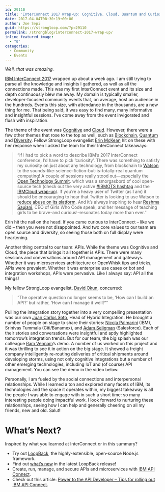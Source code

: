 ```yaml
---
id: 29110
title: 'InterConnect 2017 Wrap-Up: Cognitive, Cloud, Quantum and Curiosity'
date: 2017-04-04T08:30:19+00:00
author: Joe Sepi
guid: https://strongloop.com/?p=29110
permalink: /strongblog/interconnect-2017-wrap-up/
inline_featured_image:
  - "0"
categories:
  - Community
  - Events
---
```

_Well, that was amazing._

[IBM InterConnect 2017](https://www.ibm.com/cloud-computing/us/en/interconnect/) wrapped up about a week ago. I am still trying to parse all the knowledge and insights I gathered, as well as all the connections made. This was my first InterConnect event and its size and depth continuously blew me away. My domain is typically smaller, developer-focused community events that, on average, host an audience in the hundreds. Events this size, with attendance in the thousands, are a new thing for me. That being said, it was easy to find many, many informative and insightful sessions. I&#8217;ve come away from the event invigorated and flush with inspiration.<!--more-->

The theme of the event was [Cognitive](https://www.ibm.com/cognitive/) and [Cloud](https://www.ibm.com/cloud-computing/). However, there were a few other themes that rose to the top as well, such as [Blockchain](https://www.ibm.com/blockchain/), [Quantum](http://research.ibm.com/ibm-q/) and [Diversity](http://www-03.ibm.com/employment/us/diverse/). Fellow StrongLoop evangelist [Erin McKean](https://twitter.com/emckean) hit on these with her response when I asked the team for their InterConnect takeaways:

> &#8220;If I had to pick a word to describe IBM&#8217;s 2017 InterConnect conference, I&#8217;d have to pick &#8216;curiosity&#8217;. There was something to satisfy my curiosity on just about any technology, from blockchain to [Watson](https://www.ibm.com/watson/) to the sounds-like-science-fiction-but-is-totally-real quantum computing! A couple of sessions really stood out—especially the [Open Technology Summit](https://developer.ibm.com/opentech/2017/02/14/open-tech-interconnect-2017-know-go/). which was a smorgasbord of cool open-source tech (check out the very active [#IBMOTS hashtag](https://twitter.com/search?q=%23IBMOTS) and the [IBMCloud wrap-up](https://www.ibm.com/blogs/cloud-computing/2017/03/open-technology-summit/)). If you&#8217;re a heavy user of Twitter (as I am) it should be encouraging to hear that Twitter is looking to use Watson to [reduce abuse on its platform](https://ibmgo.com/InterConnect2017/?cmp=ibm&cn=ec-toc&cm_mc_uid=03506286154514908159707&cm_mc_sid_50200000=1490816680). And it&#8217;s always inspiring to hear [Reshma Saujani](https://www.ibm.com/blogs/cloud-computing/2017/03/girls-who-code-change-makers/), CEO of Girls Who Code speak, and her message of teaching girls to be brave&#8211;and curious!&#8211;resonates today more than ever.&#8221;

Erin hit the nail on the head. If you came curious to InterConnect &#8211; like we did &#8211; then you were not disappointed. And two core values to our team are open source and diversity, so seeing those both on full display were heartening.

Another thing central to our team: APIs. While the theme was Cognitive and Cloud, the piece that brings it all together is APIs. There were many sessions and conversations around API management and gateways. Whether it was microservices architecture or OpenWhisk tips and tricks, APIs were prevalent. Whether it was enterprise use cases or bot and integration workshops, APIs were pervasive. Like I always say: API all the things!

My fellow StrongLoop evangelist, [David Okun](https://twitter.com/dokun24), concurred:

> &#8220;The operative question no longer seems to be, &#8216;How can I build an API?&#8217; but rather, &#8216;How can I manage it well?'&#8221;

Pulling the integration story together into a very compelling presentation was our own [Juan Carlos Soto](https://www.ibm.com/blogs/cloud-computing/author/jcsoto/), Head of Hybrid Integration. He brought a number of people on stage to share their stories: [Nicola Palmarini](http://researcher.ibm.com/researcher/view.php?person=us-npalmar) (IBM), Srinivas Tummala (Citi/Banamex), and [Adam Seligman](https://www.linkedin.com/in/adamseligman) (Salesforce). Each of their stories and conversations were insightful and aptly highlighted tomorrow&#8217;s integration trends. But for our team, the big splash was our colleague [Ram Vennam](https://twitter.com/ramvennam)&#8216;s demo. A number of us worked on this project and it was thrilling to see it in action on the big stage. It showed a freight company intelligently re-routing deliveries of critical shipments around developing storms, using not only cognitive integrations but a number of other emerging technologies, including IoT and (of course) API management. You can see the demo in the video below.



Personally, I am fueled by the social connections and interpersonal relationships. While I learned a ton and explored many facets of IBM, its technologies and the space it operates within, my biggest takeaway is all the people I was able to engage with in such a short time: so many interesting people doing impactful work. I look forward to nurturing these relationships, seeing how I can help and generally cheering on all my friends, new and old. Salut!

# What&#8217;s Next?

Inspired by what you learned at InterConnect or in this summary?

  * Try out [LoopBack](http://loopback.io/), the highly-extensible, open-source Node.js framework.
  * Find out [what&#8217;s new](https://ibm.biz/BdiEZx) in the latest LoopBack release!
  * Create, run, manage, and secure APIs and microservices with [IBM API Connect](https://console.ng.bluemix.net/docs/services/apiconnect/index.html).
  * Check out this article: [Power to the API Developer &#8211; Tips for rolling out IBM API Connect](https://www.linkedin.com/pulse/power-api-developer-tips-rolling-out-ibm-connect-marjukka-niinioja%20style=).